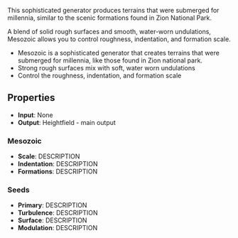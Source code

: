 

This sophisticated generator produces terrains that were submerged for millennia, similar to the scenic formations found in Zion National Park.  

A blend of solid rough surfaces and smooth, water-worn undulations, Mesozoic allows you to control roughness, indentation, and formation scale.

- Mesozoic is a sophisticated generator that creates terrains that were submerged for millennia, like those found in Zion national park.
- Strong rough surfaces mix with soft, water worn undulations
- Control the roughness, indentation, and formation scale

## Properties
- **Input**: None
- **Output**: Heightfield - main output
### Mesozoic 
- **Scale**: DESCRIPTION
- **Indentation**: DESCRIPTION
- **Formations**: DESCRIPTION
### Seeds 
- **Primary**: DESCRIPTION
- **Turbulence**: DESCRIPTION
- **Surface**: DESCRIPTION
- **Modulation**: DESCRIPTION


